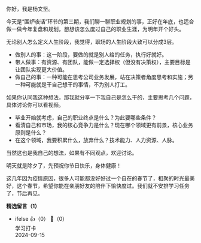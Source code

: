 你好，我是杨文坚。

今天是“围炉夜话”环节的第三期，我们聊一聊职业规划的事，正好在年底，也适合做一做今年复盘和规划，想想该怎么度过自己的职业生涯，为明年开个好头。

⽆论别⼈怎么定义⼈⽣阶段，我觉得，职场的⼈⽣阶段⼤致可以分成3层。

- 做别⼈的事：这⼀阶段，要做的就是别⼈给的任务，执⾏好就好。
- 带⼈做事：有资源、有团队，能做⼀定选择权（但没有决策权），主要⽬标是让团队实现更⼤价值。
- 做⾃⼰的事：一种可能在思考公司业务发展，站在决策者⻆度思考和实施；另一种可能就是⼲⾃⼰想⼲的事情，不为别⼈打⼯。

如果你认同我这种想法，那我就分享一下我⾃⼰是怎么⼲的，主要思考几个问题，具体讨论你可以看视频。

- 毕业开始就考虑，⾃⼰的职业终点是什么？为此要哪些条件？
- 看清自己和市场，我的核⼼竞争⼒是什么？现在哪个领域更有前景，核⼼业务原则是什么？
- 在这个领域，我要积累什么，放弃什么？技术能⼒、⼈⼒资源、⼈脉。

当然这也是我自己的想法，如果有不同观点，欢迎讨论。

明天就是除夕了，先预祝你节日快乐，身体健康！

这几年因为疫情原因，很多人可能都没好好过一个自在的春节了，相聚的时光最美好，这个春节，希望你能在亲朋好友的陪伴下愉快度过。我们就不安排学习任务了，节后再见。
<div><strong>精选留言（1）</strong></div><ul>
<li><span>ifelse</span> 👍（0） 💬（0）<div>学习打卡</div>2024-09-15</li><br/>
</ul>